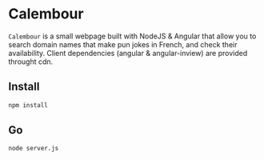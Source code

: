 # Calembour

`Calembour` is a small webpage built with NodeJS & Angular that allow you to search domain names that make pun jokes in French, and check their availability.
Client dependencies (angular & angular-inview) are provided throught cdn.

## Install
```sh
npm install
```

## Go
```sh
node server.js
```
